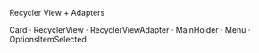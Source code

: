 Recycler View + Adapters

Card · RecyclerView · RecyclerViewAdapter · MainHolder · Menu · OptionsItemSelected
